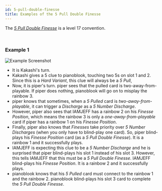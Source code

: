 ```yaml
---
id: 5-pull-double-finesse
title: Examples of the 5 Pull Double Finesse
---
```


The _[5 Pull Double Finesse](../level-17.md#the-5-pull-double-finesse)_ is a level 17 convention.

<br />

### Example 1

![Example Screenshot](/img/examples/5-pull-double-finesse.png)

- It is Kakashi's turn.
- Kakashi gives a 5 clue to pianoblook, touching two 5s on slot 1 and 2. Since this is a _Hard Variant_, this clue will always be a _5 Pull_,
- Now, it is piper's turn. piper sees that the pulled card is two-away-from-playable. If piper does nothing, pianoblook will go on to misplay the rainbow 3.
- piper knows that sometimes, when a _5 Pulled_ card is _two-away-from-playable_, it can trigger a _Discharge_ as a _5 Number Discharge_.
- However, piper also sees that IAMJEFF has a rainbow 2 on his _Finesse Position_, which means the rainbow 3 is only a _one-away-from-playable_ card if piper has a rainbow 1 on his _Finesse Position_.
- Finally, piper also knows that _Finesses_ take priority over _5 Number Discharges_ (when you only have to blind-play one card). So, piper blind-plays his _Finesse Position_ card (as a _5 Pull Double Finesse_). It is a rainbow 1 and it successfully plays.
- IAMJEFF is expecting this clue to be a _5 Number Discharge_ and he is surprised that piper blind-plays his slot 1 instead of his slot 3. However, this tells IAMJEFF that this must be a _5 Pull Double Finesse_. IAMJEFF blind-plays his _Finesse Position_. It is a rainbow 2 and it successfully plays.
- pianoblook knows that his _5 Pulled_ card must connect to the rainbow 1 and the rainbow 2. pianoblook blind-plays his slot 3 card to complete the _5 Pull Double Finesse_.
